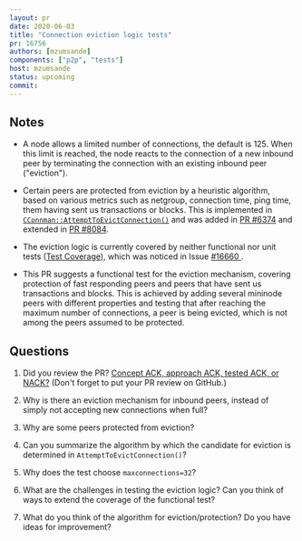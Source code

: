 ```yaml
---
layout: pr
date: 2020-06-03
title: "Connection eviction logic tests"
pr: 16756
authors: [mzumsande]
components: ["p2p", "tests"]
host: mzumsande
status: upcoming
commit:
---
```


## Notes

- A node allows a limited number of connections, the default is 125. When this
limit is reached, the node reacts to the connection of a new inbound peer by
terminating the connection with an existing inbound peer ("eviction").

- Certain peers are protected from eviction by a heuristic algorithm, based on
various metrics such as netgroup, connection time, ping time, them having sent
us transactions or blocks. This is implemented in
[`CConnman::AttemptToEvictConnection()`](https://github.com/bitcoin/bitcoin/blob/dec067f5a019fbeea0403efcfc501238a114d095/src/net.cpp#L857)
and was added in [PR #6374](https://github.com/bitcoin/bitcoin/pull/6374) and
extended in [PR #8084](https://github.com/bitcoin/bitcoin/pull/8084).

- The eviction logic is currently covered by neither functional nor unit tests
([Test Coverage](https://marcofalke.github.io/btc_cov/total.coverage/src/net.cpp.gcov.html#808)), which was noticed in Issue [#16660 ](https://github.com/bitcoin/bitcoin/issues/16660).

- This PR suggests a functional test for the eviction mechanism, covering
protection of fast responding peers and peers that have sent us transactions
and blocks. This is achieved by adding several mininode peers with different
properties and testing that after reaching the maximum number of connections,
a peer is being evicted, which is not among the peers assumed to be protected.


## Questions

1. Did you review the PR? [Concept ACK, approach ACK, tested ACK, or
   NACK?](https://github.com/bitcoin/bitcoin/blob/master/CONTRIBUTING.md#peer-review)
   (Don't forget to put your PR review on GitHub.)

2. Why is there an eviction mechanism for inbound peers, instead of simply not
   accepting new connections when full?

3. Why are some peers protected from eviction?

4. Can you summarize the algorithm by which the candidate for eviction is
   determined in `AttemptToEvictConnection()`?

5. Why does the test choose `maxconnections=32`?

6. What are the challenges in testing the eviction logic? Can you think of ways
   to extend the coverage of the functional test?

7. What do you think of the algorithm for eviction/protection?
   Do you have ideas for improvement?

<!-- TODO: uncomment and add meeting log
## Meeting Log

{% irc %}
{% endirc %}
--->
